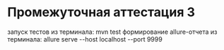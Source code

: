 # Промежуточная аттестация 3

запуск тестов из терминала: mvn test
формирование allure-отчета из терминала: allure serve --host localhost --port 9999